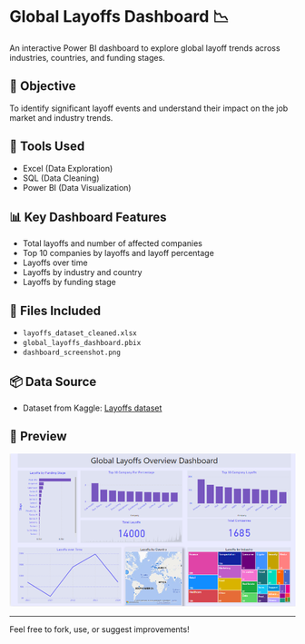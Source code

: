 # Global Layoffs Dashboard 📉

An interactive Power BI dashboard to explore global layoff trends across industries, countries, and funding stages.

## 🧠 Objective
To identify significant layoff events and understand their impact on the job market and industry trends.

## 🧰 Tools Used
- Excel (Data Exploration)
- SQL (Data Cleaning)
- Power BI (Data Visualization)

## 📊 Key Dashboard Features
- Total layoffs and number of affected companies
- Top 10 companies by layoffs and layoff percentage
- Layoffs over time
- Layoffs by industry and country
- Layoffs by funding stage

## 📁 Files Included
- `layoffs_dataset_cleaned.xlsx`
- `global_layoffs_dashboard.pbix`
- `dashboard_screenshot.png`

## 📦 Data Source
- Dataset from Kaggle: [Layoffs dataset](https://www.kaggle.com/datasets/theakhilb/layoffs-data-2022)

## 📸 Preview

![Dashboard Screenshot](pictures/Layoffs.png)

---

Feel free to fork, use, or suggest improvements!
